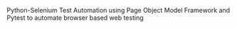 Python-Selenium Test Automation using Page Object Model Framework and Pytest to automate browser based web testing